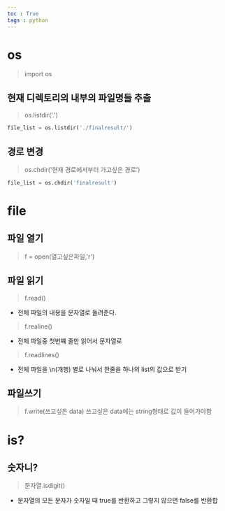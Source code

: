 ```yaml
---
toc : True
tags : python 
---
```

# os
> import os

## 현재 디렉토리의 내부의 파일명들 추출
> os.listdir('.')
```python
file_list = os.listdir('./finalresult/')
```
## 경로 변경 
> os.chdir('현재 경로에서부터 가고싶은 경로')
```python
file_list = os.chdir('finalresult')
```


# file
## 파일 열기
> f = open(열고싶은파일,'r')
## 파일 읽기
> f.read()
* 전체 파일의 내용을 문자열로 돌려준다.
> f.realine()
* 전체 파일중 첫번쨰 줄만 읽어서 문자열로 
> f.readlines()
* 전체 파일을 \n(개행) 별로 나눠서 한줄을 하나의 list의 값으로 받기
## 파일쓰기
> f.write(쓰고싶은 data) 
> 쓰고싶은 data에는 string형태로 값이 들어가야함

# is?
## 숫자니?
> 문자열.isdigit()
* 문자열의 모든 문자가 숫자일 때 true를 반환하고 그렇지 않으면 false를 반환합
